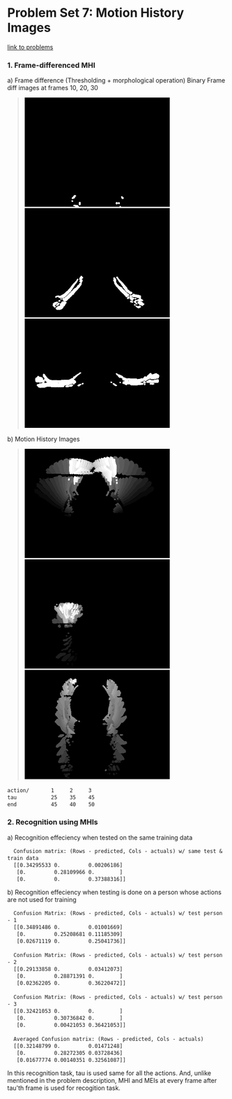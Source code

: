 # Problem Set 7: Motion History Images
[link to problems](https://docs.google.com/document/d/1ri0YKEKL63WUcFtq0AGyrlMl2d8auzZI424dOXVsDGg/view)

### 1. Frame-differenced MHI
a) Frame difference (Thresholding + morphological operation)
Binary Frame diff images at frames 10, 20, 30

> <img src="output/ps7-1-a-1.png" height="250"> <img src="output/ps7-1-a-2.png" height="250">  <img src="output/ps7-1-a-3.png" height="250">
  
b) Motion History Images
> <img src="output/ps7-1-b-1.png" height="250"> <img src="output/ps7-1-b-2.png" height="250">  <img src="output/ps7-1-b-3.png" height="250">
  
    action/       1     2     3
    tau           25    35    45
    end           45    40    50
    
### 2. Recognition using MHIs
a) Recognition effeciency when tested on the same training data
      
      Confusion matrix: (Rows - predicted, Cols - actuals) w/ same test & train data
      [[0.34295533 0.         0.00206186]
       [0.         0.28109966 0.        ]
       [0.         0.         0.37388316]]
       
b) Recognition effeciency when testing is done on a person whose actions are not used for training

      Confusion Matrix: (Rows - predicted, Cols - actuals) w/ test person - 1 
      [[0.34891486 0.         0.01001669]
       [0.         0.25208681 0.11185309]
       [0.02671119 0.         0.25041736]]
       
      Confusion Matrix: (Rows - predicted, Cols - actuals) w/ test person - 2 
      [[0.29133858 0.         0.03412073]
       [0.         0.28871391 0.        ]
       [0.02362205 0.         0.36220472]]
       
      Confusion Matrix: (Rows - predicted, Cols - actuals) w/ test person - 3 
      [[0.32421053 0.         0.        ]
       [0.         0.30736842 0.        ]
       [0.         0.00421053 0.36421053]]
       
      Averaged Confusion matrix: (Rows - predicted, Cols - actuals)
      [[0.32148799 0.         0.01471248]
       [0.         0.28272305 0.03728436]
       [0.01677774 0.00140351 0.32561087]]
       
In this recognition task, tau is used same for all the actions. And, unlike mentioned in the problem description, MHI and MEIs at every frame after tau'th frame is used for recogition task.
       
